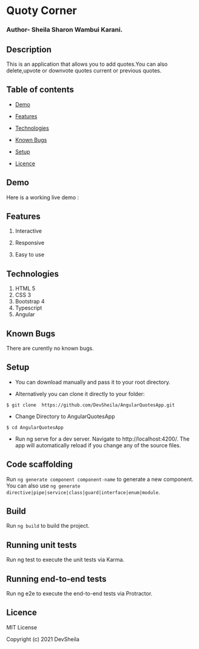 # Quoty Corner
### Author- Sheila Sharon Wambui Karani.

## Description
This is an application that allows you to add quotes.You can also delete,upvote or downvote quotes current or previous quotes.
## Table of contents
* [Demo](#demo)
 
* [Features](#features)

* [Technologies](#technologies)

* [Known Bugs](#knownbugs)

* [Setup](#setup)

* [Licence](#Licence)

## Demo
Here is a working live demo :    
## Features

1. Interactive

1. Responsive

1. Easy to use

## Technologies

1. HTML 5
1. CSS 3
1. Bootstrap 4
1. Typescript
1. Angular

## Known Bugs
There are curently no known bugs.
## Setup

* You can download  manually and pass it to your root directory.

* Alternatively you can clone it directly to your folder:

```
$ git clone  https://github.com/DevSheila/AngularQuotesApp.git

```

* Change Directory to AngularQuotesApp
```
$ cd AngularQuotesApp

```
* Run ng serve for a dev server. Navigate to http://localhost:4200/. The app will automatically reload if you change any of the source files.






## Code scaffolding

Run `ng generate component component-name` to generate a new component. You can also use `ng generate directive|pipe|service|class|guard|interface|enum|module`.

## Build

Run `ng build` to build the project. 

## Running unit tests
Run ng test to execute the unit tests via Karma.

## Running end-to-end tests
Run ng e2e to execute the end-to-end tests via Protractor.






## Licence
MIT License

Copyright (c) 2021 DevSheila




